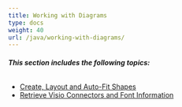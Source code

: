 ```yaml
---
title: Working with Diagrams
type: docs
weight: 40
url: /java/working-with-diagrams/
---
```


###### **This section includes the following topics:** 
- [Create, Layout and Auto-Fit Shapes](/diagram/java/create-2c-layout-and-auto-fit-shapes/)
- [Retrieve Visio Connectors and Font Information](/diagram/java/retrieve-visio-connectors-and-font-information/)
